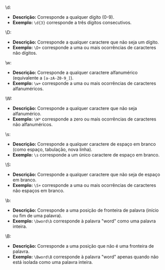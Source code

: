 \d:
   - **Descrição:** Corresponde a qualquer dígito (0-9).
   - **Exemplo:** `\d{3}` corresponde a três dígitos consecutivos.

\D:
   - **Descrição:** Corresponde a qualquer caractere que não seja um dígito.
   - **Exemplo:** `\D+` corresponde a uma ou mais ocorrências de caracteres não dígitos.

\w:
   - **Descrição:** Corresponde a qualquer caractere alfanumérico (equivalente a `[a-zA-Z0-9_]`).
   - **Exemplo:** `\w+` corresponde a uma ou mais ocorrências de caracteres alfanuméricos.

\W:
   - **Descrição:** Corresponde a qualquer caractere que não seja alfanumérico.
   - **Exemplo:** `\W*` corresponde a zero ou mais ocorrências de caracteres não alfanuméricos.

\s:
   - **Descrição:** Corresponde a qualquer caractere de espaço em branco (como espaço, tabulação, nova linha).
   - **Exemplo:** `\s` corresponde a um único caractere de espaço em branco.

\S:
   - **Descrição:** Corresponde a qualquer caractere que não seja de espaço em branco.
   - **Exemplo:** `\S+` corresponde a uma ou mais ocorrências de caracteres não espaços em branco.

\b:
   - **Descrição:** Corresponde a uma posição de fronteira de palavra (início ou fim de uma palavra).
   - **Exemplo:** `\bword\b` corresponde à palavra "word" como uma palavra inteira.

\B:
   - **Descrição:** Corresponde a uma posição que não é uma fronteira de palavra.
   - **Exemplo:** `\Bword\B` corresponde à palavra "word" apenas quando não está isolada como uma palavra inteira.
